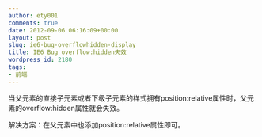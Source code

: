 ```yaml
---
author: ety001
comments: true
date: 2012-09-06 06:16:09+00:00
layout: post
slug: ie6-bug-overflowhidden-display
title: IE6 Bug overflow:hidden失效
wordpress_id: 2180
tags:
- 前端
---
```


当父元素的直接子元素或者下级子元素的样式拥有position:relative属性时，父元素的overflow:hidden属性就会失效。

解决方案：在父元素中也添加position:relative属性即可。

